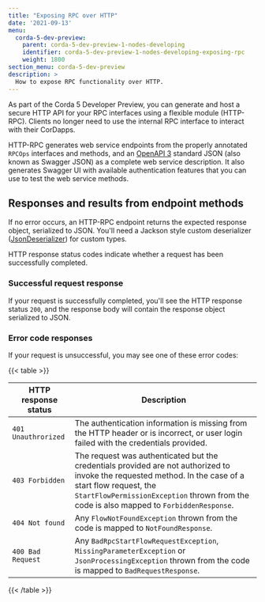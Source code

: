 ```yaml
---
title: "Exposing RPC over HTTP"
date: '2021-09-13'
menu:
  corda-5-dev-preview:
    parent: corda-5-dev-preview-1-nodes-developing
    identifier: corda-5-dev-preview-1-nodes-developing-exposing-rpc
    weight: 1800
section_menu: corda-5-dev-preview
description: >
  How to expose RPC functionality over HTTP.
---
```


As part of the Corda 5 Developer Preview, you can generate and host a secure HTTP API for your RPC interfaces using a
flexible module (HTTP-RPC). Clients no longer need to use the internal RPC interface to interact with their CorDapps.

HTTP-RPC generates web service endpoints from the properly annotated `RPCOps` interfaces and methods, and an
[OpenAPI 3](https://swagger.io/specification/)
standard JSON (also known as Swagger JSON) as a complete web service description. It also generates Swagger UI with
available authentication features that you can use to test the web service methods.

## Responses and results from endpoint methods

If no error occurs, an HTTP-RPC endpoint returns the expected response object, serialized to JSON. You'll need a Jackson style
custom deserializer ([JsonDeserializer](https://www.logicbig.com/tutorials/misc/jackson/json-serialize-deserialize.html))
for custom types.

HTTP response status codes indicate whether a request has been successfully completed.

### Successful request response

If your request is successfully completed, you'll see the HTTP response status `200`, and the response body will
contain the response object serialized to JSON.

### Error code responses

If your request is unsuccessful, you may see one of these error codes:

{{< table >}}

| HTTP response status          | Description                                                                  |
|-------------------------------|----------------------------------------------------------------------------|
| `401 Unauthrorized`           | The authentication information is missing from the HTTP header or is incorrect, or user login failed with the credentials provided. |
| `403 Forbidden`           | The request was authenticated but the credentials provided are not authorized to invoke the requested method. In the case of a start flow request, the `StartFlowPermissionException` thrown from the code is also mapped to `ForbiddenResponse`. |
| `404 Not found`           | Any `FlowNotFoundException` thrown from the code is mapped to `NotFoundResponse`. |
| `400 Bad Request`           | Any `BadRpcStartFlowRequestException`, `MissingParameterException` or `JsonProcessingException` thrown from the code is mapped to `BadRequestResponse`. |

{{< /table >}}
